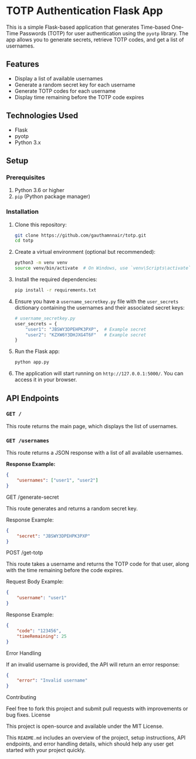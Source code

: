 # TOTP Authentication Flask App

This is a simple Flask-based application that generates Time-based One-Time Passwords (TOTP) for user authentication using the `pyotp` library. The app allows you to generate secrets, retrieve TOTP codes, and get a list of usernames.

## Features

- Display a list of available usernames
- Generate a random secret key for each username
- Generate TOTP codes for each username
- Display time remaining before the TOTP code expires

## Technologies Used

- Flask
- pyotp
- Python 3.x

## Setup

### Prerequisites

1. Python 3.6 or higher
2. `pip` (Python package manager)

### Installation

1. Clone this repository:

    ```bash
    git clone https://github.com/gauthamnnair/totp.git
    cd totp
    ```

2. Create a virtual environment (optional but recommended):

    ```bash
    python3 -m venv venv
    source venv/bin/activate  # On Windows, use `venv\Scripts\activate`
    ```

3. Install the required dependencies:

    ```bash
    pip install -r requirements.txt
    ```

4. Ensure you have a `username_secretkey.py` file with the `user_secrets` dictionary containing the usernames and their associated secret keys:

    ```python
    # username_secretkey.py
    user_secrets = {
        "user1": "JBSWY3DPEHPK3PXP",  # Example secret
        "user2": "KZXW6Y3DHJXG4T6F"   # Example secret
    }
    ```

5. Run the Flask app:

    ```bash
    python app.py
    ```

6. The application will start running on `http://127.0.0.1:5000/`. You can access it in your browser.

## API Endpoints

### `GET /`

This route returns the main page, which displays the list of usernames.

### `GET /usernames`

This route returns a JSON response with a list of all available usernames.

**Response Example:**

```json
{
    "usernames": ["user1", "user2"]
}
```

GET /generate-secret

This route generates and returns a random secret key.

Response Example:
```json
{
    "secret": "JBSWY3DPEHPK3PXP"
}
```

POST /get-totp

This route takes a username and returns the TOTP code for that user, along with the time remaining before the code expires.

Request Body Example:
```json
{
    "username": "user1"
}
```
Response Example:
```json
{
    "code": "123456",
    "timeRemaining": 25
}
```
Error Handling

If an invalid username is provided, the API will return an error response:
```json
{
    "error": "Invalid username"
}
```

Contributing

Feel free to fork this project and submit pull requests with improvements or bug fixes.
License

This project is open-source and available under the MIT License.


This `README.md` includes an overview of the project, setup instructions, API endpoints, and error handling details, which should help any user get started with your project quickly.

